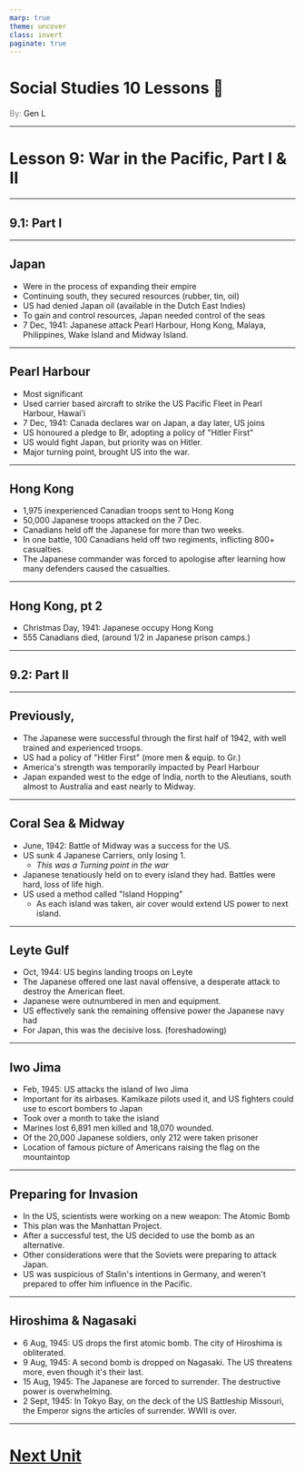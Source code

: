 ```yaml
---
marp: true
theme: uncover
class: invert
paginate: true
---
```


# <!--fit-->Social Studies 10 Lessons :book:

<span style="color:grey">By:</span> Gen L

<!--_footer: In partnership with Hyperion University, 2023-->

---

# Lesson 9: War in the Pacific, Part I & II

---

## 9.1: Part I

---

## Japan

* Were in the process of expanding their empire
* Continuing south, they secured resources (rubber, tin, oil)
* US had denied Japan oil (available in the Dutch East Indies)
* To gain and control resources, Japan needed control of the seas
* 7 Dec, 1941: Japanese attack Pearl Harbour, Hong Kong, Malaya, Philippines, Wake Island and Midway Island.

---

## Pearl Harbour

* Most significant
* Used carrier based aircraft to strike the US Pacific Fleet in Pearl Harbour, Hawai'i
* 7 Dec, 1941: Canada declares war on Japan, a day later, US joins
* US honoured a pledge to Br, adopting a policy of "Hitler First"
* US would fight Japan, but priority was on Hitler.
* Major turning point, brought US into the war.

---

## Hong Kong

* 1,975 inexperienced Canadian troops sent to Hong Kong
* 50,000 Japanese troops attacked on the 7 Dec.
* Canadians held off the Japanese for more than two weeks.
* In one battle, 100 Canadians held off two regiments, inflicting 800+ casualties.
* The Japanese commander was forced to apologise after learning how many defenders caused the casualties.

---

## Hong Kong, pt 2

* Christmas Day, 1941: Japanese occupy Hong Kong
* 555 Canadians died, (around 1/2 in Japanese prison camps.)

---

## 9.2: Part II

---

## Previously,

* The Japanese were successful through the first half of 1942, with well trained and experienced troops.
* US had a policy of "Hitler First" (more men & equip. to Gr.)
* America's strength was temporarily impacted by Pearl Harbour
* Japan expanded west to the edge of India, north to the Aleutians, south almost to Australia and east nearly to Midway.

---

## Coral Sea & Midway

* June, 1942: Battle of Midway was a success for the US.
* US sunk 4 Japanese Carriers, only losing 1.
    * *This was a Turning point in the war*
* Japanese tenatiously held on to every island they had. Battles were hard, loss of life high.
* US used a method called "Island Hopping"
    * As each island was taken, air cover would extend US power to next island.

---

## Leyte Gulf

* Oct, 1944: US begins landing troops on Leyte
* The Japanese offered one last naval offensive, a desperate attack to destroy the American fleet.
* Japanese were outnumbered in men and equipment.
* US effectively sank the remaining offensive power the Japanese navy had
* For Japan, this was the decisive loss. (foreshadowing)

---

## Iwo Jima

* Feb, 1945: US attacks the island of Iwo Jima
* Important for its airbases. Kamikaze pilots used it, and US fighters could use to escort bombers to Japan
* Took over a month to take the island
* Marines lost 6,891 men killed and 18,070 wounded.
* Of the 20,000 Japanese soldiers, only 212 were taken prisoner
* Location of famous picture of Americans raising the flag on the mountaintop

---

## Preparing for Invasion

* In the US, scientists were working on a new weapon: The Atomic Bomb
* This plan was the Manhattan Project.
* After a successful test, the US decided to use the bomb as an alternative.
* Other considerations were that the Soviets were preparing to attack Japan.
* US was suspicious of Stalin's intentions in Germany, and weren't prepared to offer him influence in the Pacific.

---

## Hiroshima & Nagasaki

* 6 Aug, 1945: US drops the first atomic bomb. The city of Hiroshima is obliterated.
* 9 Aug, 1945: A second bomb is dropped on Nagasaki. The US threatens more, even though it's their last.
* 15 Aug, 1945: The Japanese are forced to surrender. The destructive power is overwhelming.
* 2 Sept, 1945: In Tokyo Bay, on the deck of the US Battleship Missouri, the Emperor signs the articles of surrender. WWII is over.

---

# [Next Unit <i class="fa-solid fa-diagram-next"></i>](../Post-War%20Years/Lesson%201%20(The%20Cold%20War%20&%20The%20UN).html)

<link rel="stylesheet" href="https://cdnjs.cloudflare.com/ajax/libs/font-awesome/6.3.0/css/all.min.css">